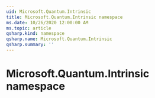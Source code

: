 ```yaml
---
uid: Microsoft.Quantum.Intrinsic
title: Microsoft.Quantum.Intrinsic namespace
ms.date: 10/26/2020 12:00:00 AM
ms.topic: article
qsharp.kind: namespace
qsharp.name: Microsoft.Quantum.Intrinsic
qsharp.summary: ''
---
```


# Microsoft.Quantum.Intrinsic namespace



